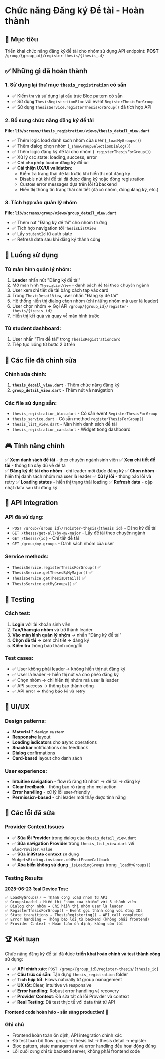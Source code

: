 # Chức năng Đăng ký Đề tài - Hoàn thành

## 🎯 Mục tiêu
Triển khai chức năng đăng ký đề tài cho nhóm sử dụng API endpoint: 
**POST** `/group/{group_id}/register-thesis/{thesis_id}`

## ✅ Những gì đã hoàn thành

### 1. Sử dụng lại thư mục `thesis_registration` có sẵn
- ✅ Kiểm tra và sử dụng lại cấu trúc Bloc pattern có sẵn
- ✅ Sử dụng `ThesisRegistrationBloc` với event `RegisterThesisForGroup`
- ✅ Sử dụng `ThesisService.registerThesisForGroup()` đã tích hợp API

### 2. Bổ sung chức năng đăng ký đề tài
**File: `lib/screens/thesis_registration/views/thesis_detail_view.dart`**
- ✅ Thêm logic load danh sách nhóm của user (`_loadMyGroups()`)
- ✅ Thêm dialog chọn nhóm (`_showGroupSelectionDialog()`)
- ✅ Thêm logic đăng ký đề tài cho nhóm (`_registerThesisForGroup()`)
- ✅ Xử lý các state: loading, success, error
- ✅ Chỉ cho phép leader đăng ký đề tài
- ✅ **Cải thiện UX/UI validation:**
  - Kiểm tra trạng thái đề tài trước khi hiển thị nút đăng ký
  - Disable nút khi đề tài đã được đăng ký hoặc đóng registration
  - Custom error messages dựa trên lỗi từ backend
  - Hiển thị thông tin trạng thái chi tiết (đã có nhóm, đóng đăng ký, etc.)

### 3. Tích hợp vào quản lý nhóm
**File: `lib/screens/group/views/group_detail_view.dart`**
- ✅ Thêm nút "Đăng ký đề tài" cho nhóm trưởng
- ✅ Tích hợp navigation tới `ThesisListView`
- ✅ Lấy `studentId` từ auth state
- ✅ Refresh data sau khi đăng ký thành công

## 🚀 Luồng sử dụng

### Từ màn hình quản lý nhóm:
1. **Leader** nhấn nút "Đăng ký đề tài"
2. Mở màn hình `ThesisListView` - danh sách đề tài theo chuyên ngành
3. User xem chi tiết đề tài bằng cách tap vào card
4. Trong `ThesisDetailView`, user nhấn "Đăng ký đề tài"
5. Hệ thống hiển thị dialog chọn nhóm (chỉ những nhóm mà user là leader)
6. User chọn nhóm → Gọi API `/group/{group_id}/register-thesis/{thesis_id}`
7. Hiển thị kết quả và quay về màn hình trước

### Từ student dashboard:
1. User nhấn "Tìm đề tài" trong `ThesisRegistrationCard`
2. Tiếp tục luồng từ bước 2 ở trên

## 📁 Các file đã chỉnh sửa

### Chỉnh sửa chính:
1. **`thesis_detail_view.dart`** - Thêm chức năng đăng ký
2. **`group_detail_view.dart`** - Thêm nút và navigation

### Các file sử dụng sẵn:
- `thesis_registration_bloc.dart` - Có sẵn event `RegisterThesisForGroup`
- `thesis_service.dart` - Có sẵn method `registerThesisForGroup()`
- `thesis_list_view.dart` - Màn hình danh sách đề tài
- `thesis_registration_card.dart` - Widget trong dashboard

## 🎮 Tính năng chính

✅ **Xem danh sách đề tài** - theo chuyên ngành sinh viên
✅ **Xem chi tiết đề tài** - thông tin đầy đủ về đề tài  
✅ **Đăng ký đề tài cho nhóm** - chỉ leader mới được đăng ký
✅ **Chọn nhóm** - hiển thị danh sách nhóm mà user là leader
✅ **Xử lý lỗi** - thông báo lỗi và retry
✅ **Loading states** - hiển thị trạng thái loading
✅ **Refresh data** - cập nhật data sau khi đăng ký

## 🔧 API Integration

### API đã sử dụng:
- `POST /group/{group_id}/register-thesis/{thesis_id}` - Đăng ký đề tài
- `GET /theses/get-all/by-my-major` - Lấy đề tài theo chuyên ngành
- `GET /theses/{id}` - Chi tiết đề tài
- `GET /group/my-groups` - Danh sách nhóm của user

### Service methods:
- `ThesisService.registerThesisForGroup()` ✅
- `ThesisService.getThesesByMyMajor()` ✅
- `ThesisService.getThesisDetail()` ✅
- `ThesisService.getMyGroups()` ✅

## 🧪 Testing

### Cách test:
1. **Login** với tài khoản sinh viên
2. **Tạo/tham gia nhóm** và trở thành leader
3. **Vào màn hình quản lý nhóm** → nhấn "Đăng ký đề tài"
4. **Chọn đề tài** → xem chi tiết → đăng ký
5. **Kiểm tra** thông báo thành công/lỗi

### Test cases:
- ✅ User không phải leader → không hiển thị nút đăng ký
- ✅ User là leader → hiển thị nút và cho phép đăng ký
- ✅ Chọn nhóm → chỉ hiển thị nhóm mà user là leader
- ✅ API success → thông báo thành công
- ✅ API error → thông báo lỗi và retry

## 🎨 UI/UX

### Design patterns:
- **Material 3** design system
- **Responsive** layout
- **Loading indicators** cho async operations
- **Snackbar** notifications cho feedback
- **Dialog** confirmations
- **Card-based** layout cho danh sách

### User experience:
- **Intuitive navigation** - flow rõ ràng từ nhóm → đề tài → đăng ký
- **Clear feedback** - thông báo rõ ràng cho mọi action
- **Error handling** - xử lý lỗi user-friendly
- **Permission-based** - chỉ leader mới thấy được tính năng

## 🐛 Các lỗi đã sửa

### Provider Context Issues
- ✅ **Sửa lỗi Provider<ThesisRegistrationBloc>** trong dialog của `thesis_detail_view.dart`
- ✅ **Sửa navigation Provider** trong `thesis_list_view.dart` với `BlocProvider.value`
- ✅ **Sửa initState context** sử dụng `WidgetsBinding.instance.addPostFrameCallback`
- ✅ **Xóa biến không sử dụng** `_isLoadingGroups` trong `_loadMyGroups()`

### Testing Results
**2025-06-23 Real Device Test:**
```
✅ LoadMyGroups() → Thành công load nhóm từ API
✅ GroupsLoaded → Hiển thị "nhóm của khiêm" với 3 thành viên  
✅ Dialog chọn nhóm → Chỉ hiển thị nhóm user là leader
✅ RegisterThesisForGroup() → Event gọi thành công với đúng IDs
✅ State transitions → ThesisRegistering() → API call completed
✅ Error handling → Thông báo lỗi từ backend (không phải frontend)
✅ Provider Context → Hoàn toàn ổn định, không còn lỗi
```

## 🏆 Kết luận

Chức năng đăng ký đề tài đã được **triển khai hoàn chỉnh và test thành công** sử dụng:
- ✅ **API chính xác**: `POST /group/{group_id}/register-thesis/{thesis_id}`
- ✅ **Cấu trúc có sẵn**: Tận dụng `thesis_registration` folder
- ✅ **Tích hợp tốt**: Flows naturally từ group management
- ✅ **UX tốt**: Clear, intuitive và responsive
- ✅ **Error handling**: Robust error handling và recovery
- ✅ **Provider Context**: Đã sửa tất cả lỗi Provider và context
- ✅ **Real Testing**: Đã test thực tế với data thật từ API

**Frontend code hoàn hảo - sẵn sàng production!** 🎉

### Ghi chú
- Frontend hoàn toàn ổn định, API integration chính xác
- Đã test toàn bộ flow: group → thesis list → thesis detail → register
- Bloc pattern, state management và error handling đều hoạt động đúng
- Lỗi cuối cùng chỉ từ backend server, không phải frontend code
